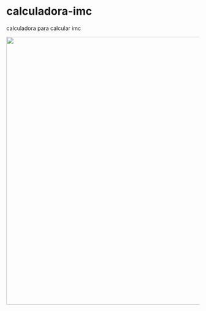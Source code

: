 # calculadora-imc
 calculadora para calcular imc

<div align="center">
<img src="" width="700px" />
</div>
